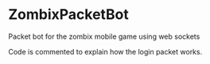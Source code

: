 # ZombixPacketBot
Packet bot for the zombix mobile game using web sockets

Code is commented to explain how the login packet works.
